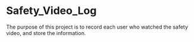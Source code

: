 # Safety_Video_Log
The purpose of this project is to record each user who watched the safety video, and store the information.
